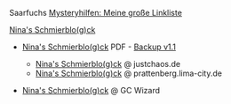 Saarfuchs [Mysteryhilfen: Meine große Linkliste](https://www.saarfuchs.com/mysteryhilfen/mysteryhilfen-meine-grosse-linkliste)

[Nina's Schmierblo(g)ck](http://www.justchaos.de/)
- [Nina's Schmierblo(g)ck](http://bit.ly/ninasmysteriesolverblogalspdf) PDF - [Backup v1.1](./backup/ninas_schmierblogck_mysteries_loesen_als.pdf)
    - [Nina's Schmierblo(g)ck](http://www.justchaos.de/blog/ninas_schmierblogck_mysteries_loesen_als.pdf) @ justchaos.de
    - [Nina's Schmierblo(g)ck](https://prattenberg.lima-city.de/lostresviajeros/documents/ninas_schmierblogck_mysteries_loesen_als.pdf) @ prattenberg.lima-city.de

- [Nina's Schmierblo(g)ck](https://blog.gcwizard.net/manual/losen-von-mysteries/ninas-schmierblogck/) @ GC Wizard

